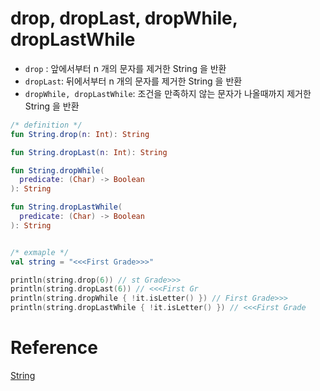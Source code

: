 # drop, dropLast, dropWhile, dropLastWhile

- `drop` : 앞에서부터 n 개의 문자를 제거한 String 을 반환
- `dropLast`:  뒤에서부터 n 개의 문자를 제거한 String 을 반환
- `dropWhile, dropLastWhile`: 조건을 만족하지 않는 문자가 나올때까지 제거한 String 을 반환

```kotlin
/* definition */
fun String.drop(n: Int): String

fun String.dropLast(n: Int): String

fun String.dropWhile(
  predicate: (Char) -> Boolean
): String

fun String.dropLastWhile(
  predicate: (Char) -> Boolean
): String


/* exmaple */
val string = "<<<First Grade>>>"

println(string.drop(6)) // st Grade>>>
println(string.dropLast(6)) // <<<First Gr
println(string.dropWhile { !it.isLetter() }) // First Grade>>>
println(string.dropLastWhile { !it.isLetter() }) // <<<First Grade
```

# Reference

[String](https://kotlinlang.org/api/latest/jvm/stdlib/kotlin/-string/)
